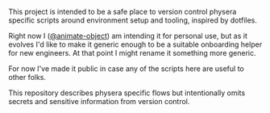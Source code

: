 This project is intended to be a safe place to version control physera specific scripts around environment setup and tooling, inspired by dotfiles.

Right now I ([@animate-object](https://github.com/animate-object)) am intending it for personal use, but as it evolves I'd like to make it generic enough to be a suitable onboarding helper for new engineers. At that point I might rename it something more generic.

For now I've made it public in case any of the scripts here are useful to other folks.

This repository describes physera specific flows but intentionally omits secrets and sensitive information from version control.
